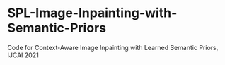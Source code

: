 # SPL-Image-Inpainting-with-Semantic-Priors
Code for Context-Aware Image Inpainting with Learned Semantic Priors, IJCAI 2021
